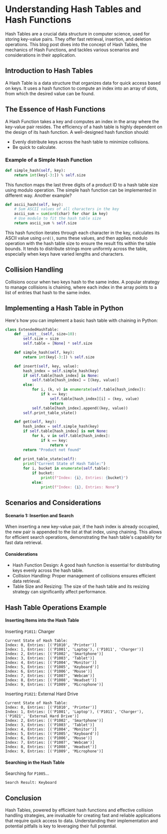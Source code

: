 # Understanding Hash Tables and Hash Functions

Hash Tables are a crucial data structure in computer science, used for storing key-value pairs. They offer fast retrieval, insertion, and deletion operations. This blog post dives into the concept of Hash Tables, the mechanics of Hash Functions, and tackles various scenarios and considerations in their application.

## Introduction to Hash Tables

A Hash Table is a data structure that organizes data for quick access based on keys. It uses a hash function to compute an index into an array of slots, from which the desired value can be found.

## The Essence of Hash Functions

A Hash Function takes a key and computes an index in the array where the key-value pair resides. The efficiency of a hash table is highly dependent on the design of its hash function. A well-designed hash function should:
- Evenly distribute keys across the hash table to minimize collisions.
- Be quick to calculate.

### Example of a Simple Hash Function

```python
def simple_hash(self, key):
    return int(key[-3:]) % self.size
```
This function maps the last three digits of a product ID to a hash table size using modulo operation. The simple hash function can be implemented in different way. Another example?

```python
def ascii_hash(self, key):
    # Sum ASCII values of all characters in the key
    ascii_sum = sum(ord(char) for char in key)
    # Use modulo to fit the hash table size
    return ascii_sum % self.size
```
This hash function iterates through each character in the key, calculates its ASCII value using `ord()`, sums these values, and then applies modulo operation with the hash table size to ensure the result fits within the table bounds. It tends to distribute strings more uniformly across the table, especially when keys have varied lengths and characters.




## Collision Handling
Collisions occur when two keys hash to the same index. A popular strategy to manage collisions is chaining, where each index in the array points to a list of entries that hash to the same index.

## Implementing a Hash Table in Python
Here's how you can implement a basic hash table with chaining in Python:
```python
class ExtendedHashTable:
    def __init__(self, size=10):
        self.size = size
        self.table = [None] * self.size

    def simple_hash(self, key):
        return int(key[-3:]) % self.size

    def insert(self, key, value):
        hash_index = self.simple_hash(key)
        if self.table[hash_index] is None:
            self.table[hash_index] = [(key, value)]
        else:
            for i, (k, v) in enumerate(self.table[hash_index]):
                if k == key:
                    self.table[hash_index][i] = (key, value)
                    return
            self.table[hash_index].append((key, value))
        self.print_table_state()

    def get(self, key):
        hash_index = self.simple_hash(key)
        if self.table[hash_index] is not None:
            for k, v in self.table[hash_index]:
                if k == key:
                    return v
        return "Product not found"
    
    def print_table_state(self):
        print("Current State of Hash Table:")
        for i, bucket in enumerate(self.table):
            if bucket:
                print(f"Index: {i}, Entries: {bucket}")
            else:
                print(f"Index: {i}, Entries: None")
```
## Scenarios and Considerations
#### Scenario 1: Insertion and Search
When inserting a new key-value pair, if the hash index is already occupied, the new pair is appended to the list at that index, using chaining. This allows for efficient search operations, demonstrating the hash table's capability for fast data retrieval.

#### Considerations
-  Hash Function Design: A good hash function is essential for distributing keys evenly across the hash table.
-  Collision Handling: Proper management of collisions ensures efficient data retrieval.
-  Table Size and Resizing: The size of the hash table and its resizing strategy can significantly affect performance.

## Hash Table Operations Example
#### Inserting Items into the Hash Table
Inserting `P1011`: Charger
```
Current State of Hash Table:
Index: 0, Entries: [('P1010', 'Printer')]
Index: 1, Entries: [('P1001', 'Laptop'), ('P1011', 'Charger')]
Index: 2, Entries: [('P1002', 'Smartphone')]
Index: 3, Entries: [('P1003', 'Tablet')]
Index: 4, Entries: [('P1004', 'Monitor')]
Index: 5, Entries: [('P1005', 'Keyboard')]
Index: 6, Entries: [('P1006', 'Mouse')]
Index: 7, Entries: [('P1007', 'Webcam')]
Index: 8, Entries: [('P1008', 'Headset')]
Index: 9, Entries: [('P1009', 'Microphone')]
```
Inserting `P1021`: External Hard Drive
```
Current State of Hash Table:
Index: 0, Entries: [('P1010', 'Printer')]
Index: 1, Entries: [('P1001', 'Laptop'), ('P1011', 'Charger'), ('P1021', 'External Hard Drive')]
Index: 2, Entries: [('P1002', 'Smartphone')]
Index: 3, Entries: [('P1003', 'Tablet')]
Index: 4, Entries: [('P1004', 'Monitor')]
Index: 5, Entries: [('P1005', 'Keyboard')]
Index: 6, Entries: [('P1006', 'Mouse')]
Index: 7, Entries: [('P1007', 'Webcam')]
Index: 8, Entries: [('P1008', 'Headset')]
Index: 9, Entries: [('P1009', 'Microphone')]
```
#### Searching in the Hash Table
Searching for `P1005`...
```
Search Result: Keyboard
```

## Conclusion
Hash Tables, powered by efficient hash functions and effective collision handling strategies, are invaluable for creating fast and reliable applications that require quick access to data. Understanding their implementation and potential pitfalls is key to leveraging their full potential.
